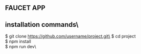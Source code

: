 ## FAUCET APP

## installation commands\
$ git clone https://github.com/username/project.git\
$ cd project\
$ npm install\
$ npm run dev\


